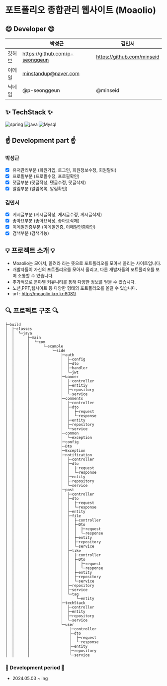 # 포트폴리오 종합관리 웹사이트 (Moaolio)


## :smile: Developer :smile:
|     | 박성근                            | 김민서                        |
|-----|--------------------------------|----------------------------|
| 깃허브 | https://github.com/p-seonggeun | https://github.com/minseid |
| 이메일 | minstandup@naver.com           |                            |
| 닉네임 | @p-seonggeun                   | @minseid                   |

## :sparkles: TechStack :sparkles:

![spring](https://img.shields.io/badge/Spring-6DB33F?style=for-the-badge&logo=spring&logoColor=white) ![java](https://img.shields.io/badge/Java-ED8B00?style=for-the-badge&logo=openjdk&logoColor=white) ![Mysql](https://img.shields.io/badge/MySQL-00000F?style=for-the-badge&logo=mysql&logoColor=white)

## :point_up: Development part :point_up:
### 박성근
- [x] 유저관리부분 (회원가입, 로그인, 회원정보수정, 회원탈퇴)
- [x] 프로필부분 (프로필수정, 프로필확인)
- [x] 댓글부분 (댓글작성, 댓글수정, 댓글삭제)
- [x] 알림부분 (알림목록, 알림확인)
### 김민서
- [x] 게시글부분 (게시글작성, 게시글수정, 게시글삭제)
- [x] 좋아요부분 (좋아요작성, 좋아요삭제)
- [x] 이메일인증부분 (이메일인증, 이메일인증확인)
- [x] 검색부분 (검색기능)

## :bulb: 프로젝트 소개 :bulb:
- Moaolio는 모아서, 올려라 라는 뜻으로 포트폴리오를 모아서 올리는 사이트입니다.
- 개발자들이 자신의 포트폴리오를 모아서 올리고, 다른 개발자들의 포트폴리오를 보며 소통할 수 있습니다.
- 추가적으로 분야별 커뮤니티를 통해 다양한 정보를 얻을 수 있습니다.
- 노션,PPT,웹사이트 등 다양한 형태의 포트폴리오를 올릴 수 있습니다.
- url : http://moaolio.kro.kr:8081/
## :mag: 프로젝트 구조 :mag:
```
├─build
│  ├─classes
│  │  └─java
│  │      ├─main
│  │      │  └─com
│  │      │      └─example
│  │      │          └─side
│  │      │              ├─auth
│  │      │              │  ├─config
│  │      │              │  ├─dto
│  │      │              │  ├─handler
│  │      │              │  └─jwt
│  │      │              ├─banner
│  │      │              │  ├─controller
│  │      │              │  ├─entitiy
│  │      │              │  ├─repository
│  │      │              │  └─service
│  │      │              ├─comments
│  │      │              │  ├─controller
│  │      │              │  ├─dto
│  │      │              │  │  ├─request
│  │      │              │  │  └─response
│  │      │              │  ├─entity
│  │      │              │  ├─repository
│  │      │              │  └─service
│  │      │              ├─common
│  │      │              │  └─exception
│  │      │              ├─config
│  │      │              ├─Dto
│  │      │              ├─Exception
│  │      │              ├─notification
│  │      │              │  ├─controller
│  │      │              │  ├─dto
│  │      │              │  │  ├─request
│  │      │              │  │  └─response
│  │      │              │  ├─entity
│  │      │              │  ├─repository
│  │      │              │  └─service
│  │      │              ├─post
│  │      │              │  ├─controller
│  │      │              │  ├─dto
│  │      │              │  │  ├─request
│  │      │              │  │  └─response
│  │      │              │  ├─entity
│  │      │              │  ├─file
│  │      │              │  │  ├─controller
│  │      │              │  │  ├─Dto
│  │      │              │  │  │  ├─request
│  │      │              │  │  │  └─response
│  │      │              │  │  ├─entity
│  │      │              │  │  ├─repository
│  │      │              │  │  └─service
│  │      │              │  ├─like
│  │      │              │  │  ├─controller
│  │      │              │  │  ├─Dto
│  │      │              │  │  │  ├─request
│  │      │              │  │  │  └─response
│  │      │              │  │  ├─entity
│  │      │              │  │  ├─repository
│  │      │              │  │  └─service
│  │      │              │  ├─repository
│  │      │              │  ├─service
│  │      │              │  └─tag
│  │      │              │      └─entity
│  │      │              ├─techStack
│  │      │              │  ├─controller
│  │      │              │  ├─entity
│  │      │              │  ├─repository
│  │      │              │  └─service
│  │      │              └─user
│  │      │                  ├─controller
│  │      │                  ├─dto
│  │      │                  │  ├─request
│  │      │                  │  └─response
│  │      │                  ├─entity
│  │      │                  ├─repository
│  │      │                  └─service

```
### :calendar: Development period :calendar:
- 2024.05.03 ~ ing

